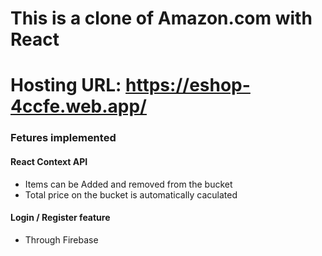 # This is a clone of Amazon.com with React

# Hosting URL: https://eshop-4ccfe.web.app/

### Fetures implemented

#### React Context API

- Items can be Added and removed from the bucket
- Total price on the bucket is automatically caculated

#### Login / Register feature

- Through Firebase
